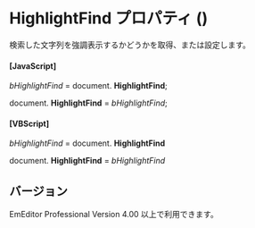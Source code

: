 # HighlightFind プロパティ ()

検索した文字列を強調表示するかどうかを取得、または設定します。

#### \[JavaScript\]

_bHighlightFind_ = document. **HighlightFind**;

document. **HighlightFind** = _bHighlightFind_;

#### \[VBScript\]

_bHighlightFind_ = document. **HighlightFind**

document. **HighlightFind** = _bHighlightFind_

## バージョン

EmEditor Professional Version 4.00 以上で利用できます。